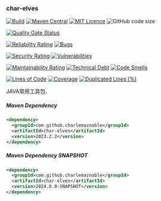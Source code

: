 ### char-elves

[![Build](https://github.com/CharLemAznable/char-elves/actions/workflows/build.yml/badge.svg)](https://github.com/CharLemAznable/char-elves/actions/workflows/build.yml)
[![Maven Central](https://maven-badges.herokuapp.com/maven-central/com.github.charlemaznable/char-elves/badge.svg)](https://maven-badges.herokuapp.com/maven-central/com.github.charlemaznable/char-elves/)
[![MIT Licence](https://badges.frapsoft.com/os/mit/mit.svg?v=103)](https://opensource.org/licenses/mit-license.php)
![GitHub code size](https://img.shields.io/github/languages/code-size/CharLemAznable/char-elves)

[![Quality Gate Status](https://sonarcloud.io/api/project_badges/measure?project=CharLemAznable_char-elves&metric=alert_status)](https://sonarcloud.io/dashboard?id=CharLemAznable_char-elves)

[![Reliability Rating](https://sonarcloud.io/api/project_badges/measure?project=CharLemAznable_char-elves&metric=reliability_rating)](https://sonarcloud.io/dashboard?id=CharLemAznable_char-elves)
[![Bugs](https://sonarcloud.io/api/project_badges/measure?project=CharLemAznable_char-elves&metric=bugs)](https://sonarcloud.io/dashboard?id=CharLemAznable_char-elves)

[![Security Rating](https://sonarcloud.io/api/project_badges/measure?project=CharLemAznable_char-elves&metric=security_rating)](https://sonarcloud.io/dashboard?id=CharLemAznable_char-elves)
[![Vulnerabilities](https://sonarcloud.io/api/project_badges/measure?project=CharLemAznable_char-elves&metric=vulnerabilities)](https://sonarcloud.io/dashboard?id=CharLemAznable_char-elves)

[![Maintainability Rating](https://sonarcloud.io/api/project_badges/measure?project=CharLemAznable_char-elves&metric=sqale_rating)](https://sonarcloud.io/dashboard?id=CharLemAznable_char-elves)
[![Technical Debt](https://sonarcloud.io/api/project_badges/measure?project=CharLemAznable_char-elves&metric=sqale_index)](https://sonarcloud.io/dashboard?id=CharLemAznable_char-elves)
[![Code Smells](https://sonarcloud.io/api/project_badges/measure?project=CharLemAznable_char-elves&metric=code_smells)](https://sonarcloud.io/dashboard?id=CharLemAznable_char-elves)

[![Lines of Code](https://sonarcloud.io/api/project_badges/measure?project=CharLemAznable_char-elves&metric=ncloc)](https://sonarcloud.io/dashboard?id=CharLemAznable_char-elves)
[![Coverage](https://sonarcloud.io/api/project_badges/measure?project=CharLemAznable_char-elves&metric=coverage)](https://sonarcloud.io/dashboard?id=CharLemAznable_char-elves)
[![Duplicated Lines (%)](https://sonarcloud.io/api/project_badges/measure?project=CharLemAznable_char-elves&metric=duplicated_lines_density)](https://sonarcloud.io/dashboard?id=CharLemAznable_char-elves)

JAVA常用工具包.

##### Maven Dependency

```xml
<dependency>
  <groupId>com.github.charlemaznable</groupId>
  <artifactId>char-elves</artifactId>
  <version>2023.2.2</version>
</dependency>
```

##### Maven Dependency SNAPSHOT

```xml
<dependency>
  <groupId>com.github.charlemaznable</groupId>
  <artifactId>char-elves</artifactId>
  <version>2024.0.0-SNAPSHOT</version>
</dependency>
```
